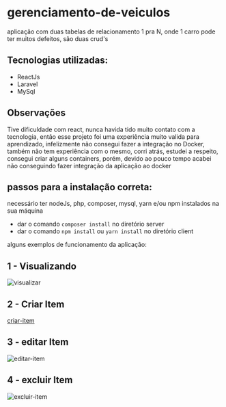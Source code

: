 # gerenciamento-de-veiculos

aplicação com duas tabelas de relacionamento 1 pra N, onde 1 carro pode ter muitos defeitos,
são duas crud's

## Tecnologias utilizadas:
- ReactJs
- Laravel
- MySql

## Observações
Tive dificuldade com react, nunca havida tido muito contato com a tecnologia, então esse projeto foi uma experiência muito valida para aprendizado,
infelizmente não consegui fazer a integração no Docker, também não tem experiência com o mesmo, corri atrás, estudei a respeito, consegui criar alguns containers, porém,
devido ao pouco tempo acabei não conseguindo fazer integração da aplicação ao docker

## passos para a instalação correta:

necessário ter nodeJs, php, composer, mysql, yarn e/ou npm instalados na sua máquina

- dar o comando ``` composer install ``` no diretório server
- dar o comando ``` npm install ``` ou ``` yarn install ``` no diretório client 

alguns exemplos de funcionamento da aplicação:

## 1 - Visualizando
![visualizar](https://user-images.githubusercontent.com/86434489/230249720-135ae272-3c2d-460b-b8c9-ca01f3c64df3.gif)

## 2 - Criar Item
[criar-item](https://user-images.githubusercontent.com/86434489/230249821-4346c54d-2675-4407-84b5-9ed6034c8886.gif)

## 3 - editar Item
![editar-item](https://user-images.githubusercontent.com/86434489/230249898-5130861a-9123-4f51-bbd2-45230cfc316b.gif)

## 4 - excluir Item
![excluir-item](https://user-images.githubusercontent.com/86434489/230249915-135bfe3a-ff12-4ba1-92a0-71c1f9347913.gif)

